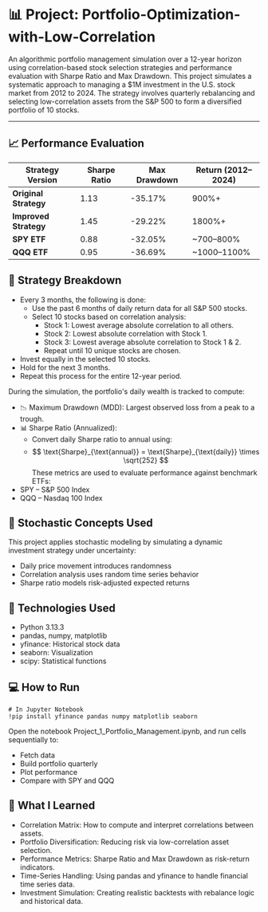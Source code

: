 # 📊 Project: Portfolio-Optimization-with-Low-Correlation 
An algorithmic portfolio management simulation over a 12-year horizon using correlation-based stock selection strategies and performance evaluation with Sharpe Ratio and Max Drawdown. This project simulates a systematic approach to managing a $1M investment in the U.S. stock market from 2012 to 2024. The strategy involves quarterly rebalancing and selecting low-correlation assets from the S&P 500 to form a diversified portfolio of 10 stocks.

---

## 📈 Performance Evaluation

| Strategy Version       | Sharpe Ratio | Max Drawdown | Return (2012–2024) |
|------------------------|--------------|--------------|--------------------|
| **Original Strategy**  | 1.13         | -35.17%      | 900%+              |
| **Improved Strategy**  | 1.45         | -29.22%      | 1800%+             |
| **SPY ETF**            | 0.88         | -32.05%      | ~700–800%          |
| **QQQ ETF**            | 0.95         | -36.69%      | ~1000–1100%        |

##  🧩 Strategy Breakdown
- Every 3 months, the following is done:
  - Use the past 6 months of daily return data for all S&P 500 stocks.
  - Select 10 stocks based on correlation analysis:
    - Stock 1: Lowest average absolute correlation to all others.
    - Stock 2: Lowest absolute correlation with Stock 1.
    - Stock 3: Lowest average absolute correlation to Stock 1 & 2.
    - Repeat until 10 unique stocks are chosen.
- Invest equally in the selected 10 stocks.
- Hold for the next 3 months.
- Repeat this process for the entire 12-year period.

During the simulation, the portfolio's daily wealth is tracked to compute:
- 📉 Maximum Drawdown (MDD): Largest observed loss from a peak to a trough.
- 📊 Sharpe Ratio (Annualized):
  - Convert daily Sharpe ratio to annual using:
  - $$ \text{Sharpe}_{\text{annual}} = \text{Sharpe}_{\text{daily}} \times \sqrt{252} $$
These metrics are used to evaluate performance against benchmark ETFs:
- SPY – S&P 500 Index
- QQQ – Nasdaq 100 Index



## 🧠 Stochastic Concepts Used
This project applies stochastic modeling by simulating a dynamic investment strategy under uncertainty:
- Daily price movement introduces randomness
- Correlation analysis uses random time series behavior
- Sharpe ratio models risk-adjusted expected returns



## 🔧 Technologies Used
- Python 3.13.3
- pandas, numpy, matplotlib
- yfinance: Historical stock data
- seaborn: Visualization
- scipy: Statistical functions


## 💻 How to Run

    # In Jupyter Notebook
    !pip install yfinance pandas numpy matplotlib seaborn
Open the notebook Project_1_Portfolio_Management.ipynb, and run cells sequentially to:
- Fetch data
- Build portfolio quarterly
- Plot performance
- Compare with SPY and QQQ


## 🧮 What I Learned
- Correlation Matrix: How to compute and interpret correlations between assets.
- Portfolio Diversification: Reducing risk via low-correlation asset selection.
- Performance Metrics: Sharpe Ratio and Max Drawdown as risk-return indicators.
- Time-Series Handling: Using pandas and yfinance to handle financial time series data.
- Investment Simulation: Creating realistic backtests with rebalance logic and historical data.
